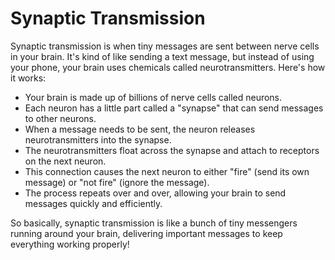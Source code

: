 # Synaptic Transmission

Synaptic transmission is when tiny messages are sent between nerve cells in your brain. It's kind of like sending a text message, but instead of using your phone, your brain uses chemicals called neurotransmitters. Here's how it works:

* Your brain is made up of billions of nerve cells called neurons.
* Each neuron has a little part called a "synapse" that can send messages to other neurons.
* When a message needs to be sent, the neuron releases neurotransmitters into the synapse.
* The neurotransmitters float across the synapse and attach to receptors on the next neuron.
* This connection causes the next neuron to either "fire" (send its own message) or "not fire" (ignore the message).
* The process repeats over and over, allowing your brain to send messages quickly and efficiently.

So basically, synaptic transmission is like a bunch of tiny messengers running around your brain, delivering important messages to keep everything working properly!
